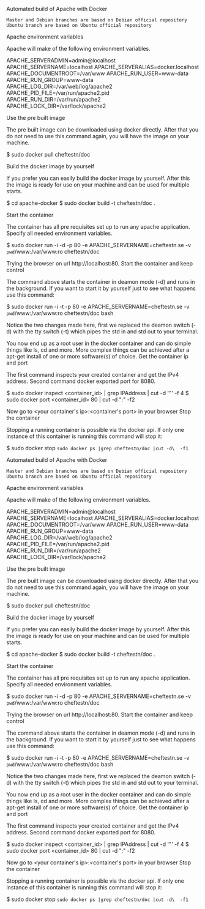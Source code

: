 Automated build of Apache with Docker

    Master and Debian branches are based on Debian official repository
    Ubuntu branch are based on Ubuntu official repository

Apache environment variables

Apache will make of the following environment variables.

APACHE_SERVERADMIN=admin@localhost
APACHE_SERVERNAME=localhost
APACHE_SERVERALIAS=docker.localhost
APACHE_DOCUMENTROOT=/var/www
APACHE_RUN_USER=www-data
APACHE_RUN_GROUP=www-data
APACHE_LOG_DIR=/var/web/log/apache2
APACHE_PID_FILE=/var/run/apache2.pid
APACHE_RUN_DIR=/var/run/apache2
APACHE_LOCK_DIR=/var/lock/apache2

Use the pre built image

The pre built image can be downloaded using docker directly. After that you do not need to use this command again, you will have the image on your machine.

$ sudo docker pull cheftestn/doc

Build the docker image by yourself

If you prefer you can easily build the docker image by yourself. After this the image is ready for use on your machine and can be used for multiple starts.

$ cd apache-docker
$ sudo docker build -t cheftestn/doc .

Start the container

The container has all pre requisites set up to run any apache application. Specify all needed environment variables.

$ sudo docker run -i -d -p 80 -e APACHE_SERVERNAME=cheftestn.se  -v `pwd`/www:/var/www:ro cheftestn/doc

Trying the browser on url http://localhost:80.
Start the container and keep control

The command above starts the container in deamon mode (-d) and runs in the background. If you want to start it by yourself just to see what happens use this command:

$ sudo docker run -i -t -p 80 -e APACHE_SERVERNAME=cheftestn.se -v `pwd`/www:/var/www:ro cheftestn/doc bash

Notice the two changes made here, first we replaced the deamon switch (-d) with the tty switch (-t) which pipes the std in and std out to your terminal.

You now end up as a root user in the docker container and can do simple things like ls, cd and more. More complex things can be achieved after a apt-get install of one or more software(s) of choice.
Get the container ip and port

The first command inspects your created container and get the IPv4 address. Second command docker exported port for 8080.

$ sudo docker inspect <container_id> | grep IPAddress | cut -d '"' -f 4
$ sudo docker port <container_id> 80 | cut -d ":" -f2

Now go to <your container's ip>:<container's port> in your browser
Stop the container

Stopping a running container is possible via the docker api. If only one instance of this container is running this command will stop it:

$ sudo docker stop `sudo docker ps |grep cheftestn/doc |cut -d\  -f1`



Automated build of Apache with Docker

    Master and Debian branches are based on Debian official repository
    Ubuntu branch are based on Ubuntu official repository

Apache environment variables

Apache will make of the following environment variables.

APACHE_SERVERADMIN=admin@localhost
APACHE_SERVERNAME=localhost
APACHE_SERVERALIAS=docker.localhost
APACHE_DOCUMENTROOT=/var/www
APACHE_RUN_USER=www-data
APACHE_RUN_GROUP=www-data
APACHE_LOG_DIR=/var/web/log/apache2
APACHE_PID_FILE=/var/run/apache2.pid
APACHE_RUN_DIR=/var/run/apache2
APACHE_LOCK_DIR=/var/lock/apache2

Use the pre built image

The pre built image can be downloaded using docker directly. After that you do not need to use this command again, you will have the image on your machine.

$ sudo docker pull cheftestn/doc

Build the docker image by yourself

If you prefer you can easily build the docker image by yourself. After this the image is ready for use on your machine and can be used for multiple starts.

$ cd apache-docker
$ sudo docker build -t cheftestn/doc .

Start the container

The container has all pre requisites set up to run any apache application. Specify all needed environment variables.

$ sudo docker run -i -d -p 80 -e APACHE_SERVERNAME=cheftestn.se  -v `pwd`/www:/var/www:ro cheftestn/doc

Trying the browser on url http://localhost:80.
Start the container and keep control

The command above starts the container in deamon mode (-d) and runs in the background. If you want to start it by yourself just to see what happens use this command:

$ sudo docker run -i -t -p 80 -e APACHE_SERVERNAME=cheftestn.se -v `pwd`/www:/var/www:ro cheftestn/doc bash

Notice the two changes made here, first we replaced the deamon switch (-d) with the tty switch (-t) which pipes the std in and std out to your terminal.

You now end up as a root user in the docker container and can do simple things like ls, cd and more. More complex things can be achieved after a apt-get install of one or more software(s) of choice.
Get the container ip and port

The first command inspects your created container and get the IPv4 address. Second command docker exported port for 8080.

$ sudo docker inspect <container_id> | grep IPAddress | cut -d '"' -f 4
$ sudo docker port <container_id> 80 | cut -d ":" -f2

Now go to <your container's ip>:<container's port> in your browser
Stop the container

Stopping a running container is possible via the docker api. If only one instance of this container is running this command will stop it:

$ sudo docker stop `sudo docker ps |grep cheftestn/doc |cut -d\  -f1`
